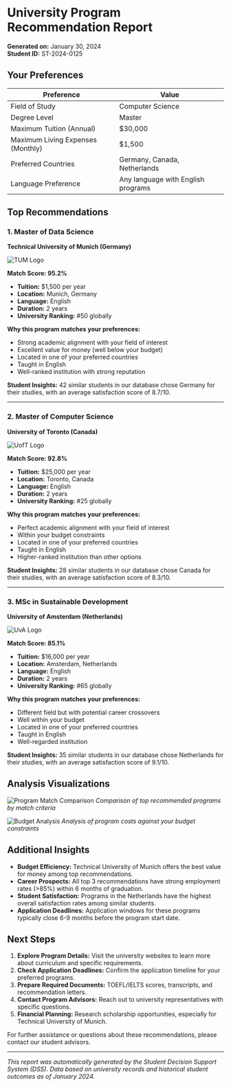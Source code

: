 # University Program Recommendation Report

**Generated on:** January 30, 2024  
**Student ID:** ST-2024-0125

## Your Preferences

| Preference | Value |
|------------|-------|
| Field of Study | Computer Science |
| Degree Level | Master |
| Maximum Tuition (Annual) | $30,000 |
| Maximum Living Expenses (Monthly) | $1,500 |
| Preferred Countries | Germany, Canada, Netherlands |
| Language Preference | Any language with English programs |

## Top Recommendations

### 1. Master of Data Science
**Technical University of Munich (Germany)**

![TUM Logo](https://placeholder.com/tum_logo.png)

**Match Score: 95.2%**

- **Tuition:** $1,500 per year
- **Location:** Munich, Germany
- **Language:** English
- **Duration:** 2 years
- **University Ranking:** #50 globally

**Why this program matches your preferences:**
- Strong academic alignment with your field of interest
- Excellent value for money (well below your budget)
- Located in one of your preferred countries
- Taught in English
- Well-ranked institution with strong reputation

**Student Insights:**
42 similar students in our database chose Germany for their studies, with an average satisfaction score of 8.7/10.

---

### 2. Master of Computer Science
**University of Toronto (Canada)**

![UofT Logo](https://placeholder.com/uoft_logo.png)

**Match Score: 92.8%**

- **Tuition:** $25,000 per year
- **Location:** Toronto, Canada
- **Language:** English
- **Duration:** 2 years
- **University Ranking:** #25 globally

**Why this program matches your preferences:**
- Perfect academic alignment with your field of interest
- Within your budget constraints
- Located in one of your preferred countries
- Taught in English
- Higher-ranked institution than other options

**Student Insights:**
28 similar students in our database chose Canada for their studies, with an average satisfaction score of 8.3/10.

---

### 3. MSc in Sustainable Development
**University of Amsterdam (Netherlands)**

![UvA Logo](https://placeholder.com/uva_logo.png)

**Match Score: 85.1%**

- **Tuition:** $16,000 per year
- **Location:** Amsterdam, Netherlands
- **Language:** English
- **Duration:** 2 years
- **University Ranking:** #65 globally

**Why this program matches your preferences:**
- Different field but with potential career crossovers
- Well within your budget
- Located in one of your preferred countries
- Taught in English
- Well-regarded institution

**Student Insights:**
35 similar students in our database chose Netherlands for their studies, with an average satisfaction score of 9.1/10.

## Analysis Visualizations

![Program Match Comparison](program_recommendations.png)
*Comparison of top recommended programs by match criteria*

![Budget Analysis](budget_analysis.png)
*Analysis of program costs against your budget constraints*

## Additional Insights

- **Budget Efficiency:** Technical University of Munich offers the best value for money among top recommendations.
- **Career Prospects:** All top 3 recommendations have strong employment rates (>85%) within 6 months of graduation.
- **Student Satisfaction:** Programs in the Netherlands have the highest overall satisfaction rates among similar students.
- **Application Deadlines:** Application windows for these programs typically close 6-9 months before the program start date.

## Next Steps

1. **Explore Program Details:** Visit the university websites to learn more about curriculum and specific requirements.
2. **Check Application Deadlines:** Confirm the application timeline for your preferred programs.
3. **Prepare Required Documents:** TOEFL/IELTS scores, transcripts, and recommendation letters.
4. **Contact Program Advisors:** Reach out to university representatives with specific questions.
5. **Financial Planning:** Research scholarship opportunities, especially for Technical University of Munich.

For further assistance or questions about these recommendations, please contact our student advisors.

---

*This report was automatically generated by the Student Decision Support System (DSS).*
*Data based on university records and historical student outcomes as of January 2024.*

